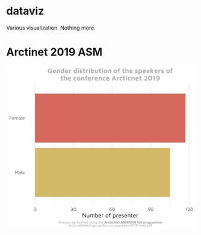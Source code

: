 
# dataviz

Various visualization. Nothing more.

# Arctinet 2019 ASM

![](graphs/arctinet_2019_gender.png)
